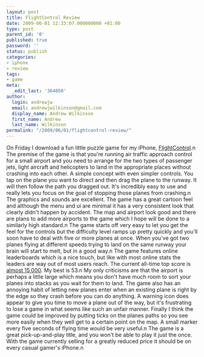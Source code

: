 ```yaml
---
layout: post
title: FlightControl Review
date: 2009-06-01 12:33:07.000000000 +01:00
type: post
parent_id: '0'
published: true
password: ''
status: publish
categories:
- iphone
- review
tags:
- game
meta:
  _edit_last: '364050'
author:
  login: andrewjw
  email: andrewjwilkinson@gmail.com
  display_name: Andrew Wilkinson
  first_name: Andrew
  last_name: Wilkinson
permalink: "/2009/06/01/flightcontrol-review/"
---
```

On Friday I download a fun little puzzle game for my iPhone, <a href="http://www.firemint.com/flightcontrol/index.html">FlightControl</a>.n
The premise of the game is that you're running air traffic approach control for a small airport and you need to arrange for the two types of passenger jets, light aircraft and helicopters to land in the appropriate places without crashing into each other. A simple concept with even simpler controls. You tap on the plane you want to direct and then drag the plane to the runway. It will then follow the path you dragged out. It's incredibly easy to use and really lets you focus on the goal of stopping those planes from crashing.n
The graphics and sounds are excellent. The game has a great cartoon feel and although the menu and ui are minimal it has a very consistent look that clearly didn't happen by accident. The map and airport look good and there are plans to add more airports to the game which I hope will be done to a similarly high standard.n
The game starts off very easy to let you get the feel for the controls but the difficulty level ramps up pretty quickly and you'll soon have to deal with five or more planes at once. When you've got two planes flying at different speeds trying to land on the same runway your brain will start to melt, but in a good way.n
The game features online leaderboards which is a nice touch, but like with most online stats the leaders are way out of most users reach. The current all-time top score is <a href="http://flightcontrol.cloudcell.com/Stats.php?nMap=0&amp;nStat=0">almost 15,000</a>. My best is 53.n
My only criticisms are that the airport is perhaps a little large which means you don't have much room to sort your planes into stacks as you wait for them to land. The game also has an annoying habit of letting new planes enter when an existing plane is right by the edge so they crash before you can do anything. A warning icon does appear to give you time to move a plane out of the way, but it's frustrating to lose a game in what seems like such an unfair manner. Finally I think the game could be improved by putting ticks on the planes paths so you see more easily when they well get to a certain point on the map. A small marker every five seconds of flying time would be very useful.n
The game is a great pick-up-and-play title, and you won't be able to play it just the once. With the game currently selling for a greatly reduced price it should be on every casual gamer's iPhone.n
